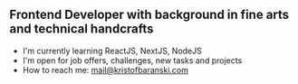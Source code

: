 ## Frontend Developer with background in fine arts and technical handcrafts

- I'm currently learning ReactJS, NextJS, NodeJS
- I'm open for job offers, challenges, new tasks and projects
- How to reach me: mail@kristofbaranski.com
